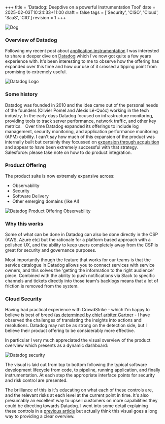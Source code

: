 +++
title = 'Datadog: Deepdive on a powerful Instrumentation Tool'
date = 2025-02-03T10:24:33+11:00
draft = false
tags = ['Security', 'CISO', 'Cloud', 'SaaS', 'CIO']
revision = 1
+++

![Dog](https://toobstar.github.io/images/caveman_dog.jpeg)


### Overview of Datadog

Following my recent post about [application instrumentation](https://toobstar.github.io/posts/2025-02-01_instrumentation/) I was interested to share a deeper dive on [Datadog](https://www.datadoghq.com) which I've now got quite a few years experience with. It's been interesting to me to observe how the offering has expanded over this time and how our use of it crossed a tipping point from promising to extremely useful.

![Datadog Logo](https://toobstar.github.io/images/datadog_logo.png)

### Some history

Datadog was founded in 2010 and the idea came out of the personal needs of the founders (Olivier Pomel and Alexis Lê-Quôc) working in the tech industry. In the early days Datadog focused on infrastructure monitoring, providing tools to track server performance, network traffic, and other key metrics.   Over time Datadog expanded its offerings to include log management, security monitoring, and application performance monitoring (APM) cability.  I can't say how much of this expansion of the product was internally built but certainly they focussed on [expansion through acquisition](https://www.datadoghq.com/blog/tag/acquisition/) and appear to have been extremely successful with that strategy.  Salesforce: please take note on how to do product integration. 


### Product Offering

The product suite is now extremely expansive across:
- Observability
- Security
- Software Delivery
- Other emerging domains (like AI)

![Datadog Product Offering Observability](https://toobstar.github.io/images/datadog_product_observability.png)


### Why this works

Some of what can be done in Datadog can also be done directly in the CSP (AWS, Azure etc) but the rationale for a platform based approach with a polished UX, and the ability to keep users completely away from the CSP is great for security and governance purposes. 

Most importantly though the feature that works for our teams is that the service catalogue in Datadog allows you to connect services with service owners, and this solves the 'getting the information to the right audience' piece.  Combined with the ability to push notifications via Slack to specific channels and tickets directly into those team's backlogs means that a lot of friction is removed from the system. 


### Cloud Security

Having had practical experience with CrowdStrike - which I'm happy to believe is best of breed ([as determined by chief arbiter Gartner](https://www.crowdstrike.com/en-us/resources/reports/2024-gartner-market-guide-for-cloud-native-application-protection-platforms/) - I have observed the challenges of translating the insights into actions and resolutions.  Datadog may not be as strong on the detection side, but I believe their product offering to be considerably more effective. 

In particular I very much appreciated the visual overview of the product overview which presents as a dynamic dashboard: 

![Datadog security](https://toobstar.github.io/images/datadog_security.png)

The visual is laid out from top to bottom following the typical software development lifecycle from code, to pipeline, running application, and finally instrumentation.  At each step the appropriate interface points for security and risk control are presented.  

The brilliance of this is it's educating on what each of these controls are, and the relevant risks at each level at the current point in time. It's also presumably an excellent way to upsell customers on more capabilities they could be directing towards Datadog.  I went into some detail explaining these controls in a [previous article](https://toobstar.github.io/posts/2024-08-27_cloud_maturity/) but actually think this visual goes a long way to providing a clear overview. 



















